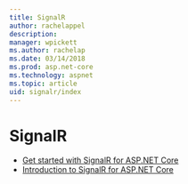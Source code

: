 ```yaml
---
title: SignalR
author: rachelappel
description: 
manager: wpickett
ms.author: rachelap
ms.date: 03/14/2018
ms.prod: asp.net-core
ms.technology: aspnet
ms.topic: article
uid: signalr/index
---
```

# SignalR

* [Get started with SignalR for ASP.NET Core](xref:signalr/get-started-signalr-core)
* [Introduction to SignalR for ASP.NET Core](xref:signalr/introduction-signalr-core)
